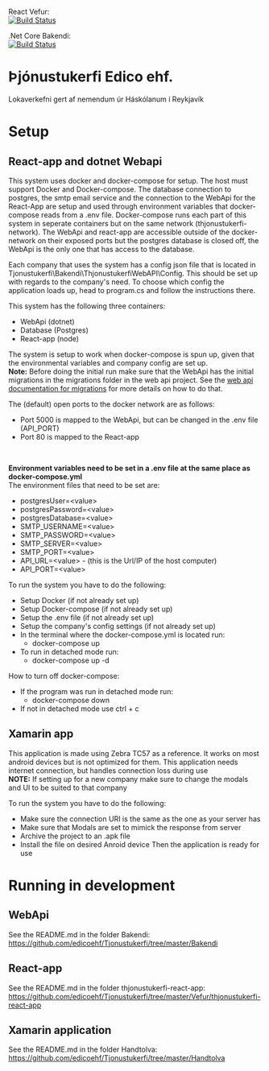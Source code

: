 React Vefur:  
[![Build Status](https://dev.azure.com/edicoehf/Tjonustukerfi/_apis/build/status/React%20Vefur%20Pipeline?branchName=master)](https://dev.azure.com/edicoehf/Tjonustukerfi/_build/latest?definitionId=8&branchName=master)

.Net Core Bakendi:  
[![Build Status](https://dev.azure.com/edicoehf/Tjonustukerfi/_apis/build/status/.Net%20Bakendi%20Pipeline?branchName=master)](https://dev.azure.com/edicoehf/Tjonustukerfi/_build/latest?definitionId=7&branchName=master)
# Þjónustukerfi Edico ehf.
Lokaverkefni gert af nemendum úr Háskólanum í Reykjavík

# Setup
## React-app and dotnet Webapi
This system uses docker and docker-compose for setup. The host must support Docker and Docker-compose. The database connection to postgres, the smtp email service and the connection to the WebApi for the React-App are setup and used through environment variables that docker-compose reads from a .env file. Docker-compose runs each part of this system in seperate containers but on the same network (thjonustukerfi-network). The WebApi and react-app are accessible outside of the docker-network on their exposed ports but the postgres database is closed off, the WebApi is the only one that has access to the database. <br />

Each company that uses the system has a config json file that is located in Tjonustukerfi\Bakendi\ThjonustukerfiWebAPI\Config. This should be set up with regards to the company's need. To choose which config the application loads up, head to program.cs and follow the instructions there.

This system has the following three containers:
* WebApi (dotnet)
* Database (Postgres)
* React-app (node)

The system is setup to work when docker-compose is spun up, given that the environmental variables and company config are set up. <br />
**Note:** Before doing the initial run make sure that the WebApi has the initial migrations in the migrations folder in the web api project. See the [web api documentation for migrations](https://github.com/edicoehf/Tjonustukerfi/tree/master/Bakendi#migrations-adding-new-tables-or-updating-old-ones) for more details on how to do that. <br />

The (default) open ports to the docker network are as follows:
* Port 5000 is mapped to the WebApi, but can be changed in the .env file (API_PORT)
* Port 80 is mapped to the React-app
<br />

**Environment variables need to be set in a .env file at the same place as docker-compose.yml** <br />
The environment files that need to be set are:<br />
* postgresUser=&#60;value&#62;
* postgresPassword=&#60;value&#62;
* postgresDatabase=&#60;value&#62;
* SMTP_USERNAME=&#60;value&#62;
* SMTP_PASSWORD=&#60;value&#62;
* SMTP_SERVER=&#60;value&#62;
* SMTP_PORT=&#60;value&#62;
* API_URL=&#60;value&#62; - (this is the Url/IP of the host computer)
* API_PORT=&#60;value&#62;

To run the system you have to do the following:
* Setup Docker (if not already set up)
* Setup Docker-compose (if not already set up)
* Setup the .env file (if not already set up)
* Setup the company's config settings (if not already set up)
* In the terminal where the docker-compose.yml is located run:
    * docker-compose up
* To run in detached mode run:
    * docker-compose up -d

How to turn off docker-compose:
* If the program was run in detached mode run:
    * docker-compose down
* If not in detached mode use ctrl + c

## Xamarin app
This application is made using Zebra TC57 as a reference. It works on most android devices but is not optimized for them.
This application needs internet connection, but handles connection loss during use<br/>
**NOTE:** If setting up for a new company make sure to change the modals and UI to be suited to that company<br/>

To run the system you have to do the following:
* Make sure the connection URI is the same as the one as your server has
* Make sure that Modals are set to mimick the response from server
* Archive the project to an .apk file
* Install the file on desired Anroid device
Then the application is ready for use

# Running in development
## WebApi
See the README.md in the folder Bakendi: <br />
https://github.com/edicoehf/Tjonustukerfi/tree/master/Bakendi

## React-app
See the README.md in the folder thjonustukerfi-react-app: <br />
https://github.com/edicoehf/Tjonustukerfi/tree/master/Vefur/thjonustukerfi-react-app

## Xamarin application
See the README.md in the folder Handtolva: <br />
https://github.com/edicoehf/Tjonustukerfi/tree/master/Handtolva
